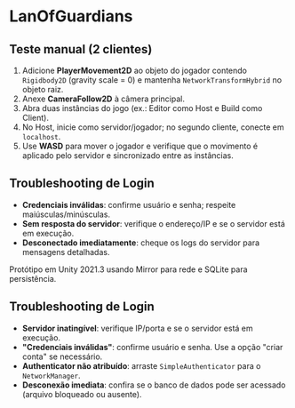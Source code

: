 # LanOfGuardians


## Teste manual (2 clientes)

1. Adicione **PlayerMovement2D** ao objeto do jogador contendo `Rigidbody2D` (gravity scale = 0) e mantenha `NetworkTransformHybrid` no objeto raiz.
2. Anexe **CameraFollow2D** à câmera principal.
3. Abra duas instâncias do jogo (ex.: Editor como Host e Build como Client).
4. No Host, inicie como servidor/jogador; no segundo cliente, conecte em `localhost`.
5. Use **WASD** para mover o jogador e verifique que o movimento é aplicado pelo servidor e sincronizado entre as instâncias.

## Troubleshooting de Login

- **Credenciais inválidas**: confirme usuário e senha; respeite maiúsculas/minúsculas.
- **Sem resposta do servidor**: verifique o endereço/IP e se o servidor está em execução.
- **Desconectado imediatamente**: cheque os logs do servidor para mensagens detalhadas.

Protótipo em Unity 2021.3 usando Mirror para rede e SQLite para persistência.

## Troubleshooting de Login
- **Servidor inatingível**: verifique IP/porta e se o servidor está em execução.
- **"Credenciais inválidas"**: confirme usuário e senha. Use a opção "criar conta" se necessário.
- **Authenticator não atribuído**: arraste `SimpleAuthenticator` para o `NetworkManager`.
- **Desconexão imediata**: confira se o banco de dados pode ser acessado (arquivo bloqueado ou ausente).


